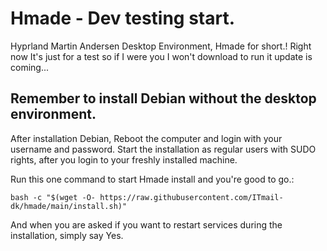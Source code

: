 # Hmade - Dev testing start.
Hyprland Martin Andersen Desktop Environment, Hmade for short.!
Right now It's just for a test so if I were you I won't download to run it update is coming...

## Remember to install Debian without the desktop environment.
After installation Debian, Reboot the computer and login with your username and password.
Start the installation as regular users with SUDO rights, after you login to your freshly installed machine.

Run this one command to start Hmade install and you're good to go.:

    bash -c "$(wget -O- https://raw.githubusercontent.com/ITmail-dk/hmade/main/install.sh)"

And when you are asked if you want to restart services during the installation, simply say Yes.
